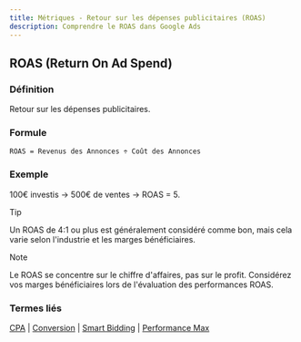 ```yaml
---
title: Métriques - Retour sur les dépenses publicitaires (ROAS)
description: Comprendre le ROAS dans Google Ads
---
```


## ROAS (Return On Ad Spend)

### Définition
Retour sur les dépenses publicitaires.

### Formule
```
ROAS = Revenus des Annonces ÷ Coût des Annonces
```

### Exemple
100€ investis → 500€ de ventes → ROAS = 5.

> [!TIP]
> Un ROAS de 4:1 ou plus est généralement considéré comme bon, mais cela varie selon l'industrie et les marges bénéficiaires.

> [!NOTE]
> Le ROAS se concentre sur le chiffre d'affaires, pas sur le profit. Considérez vos marges bénéficiaires lors de l'évaluation des performances ROAS.

### Termes liés
[CPA](/fr/metrics/cpa) | [Conversion](/fr/metrics/conversion) | [Smart Bidding](/fr/automation/smart-bidding) | [Performance Max](/fr/automation/performance-max)